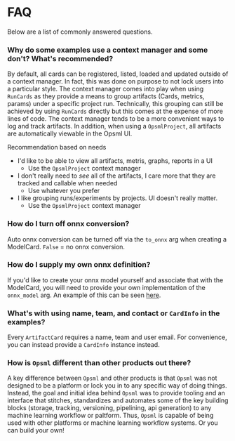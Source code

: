 # FAQ

Below are a list of commonly answered questions.


### Why do some examples use a context manager and some don't? What's recommended?

By default, all cards can be registered, listed, loaded and updated outside of a context manager. In fact, this was done on purpose to not lock users into a particular style. The context manager comes into play when using `RunCards` as they provide a means to group artifacts (Cards, metrics, params) under a specific project run. Technically, this grouping can still be achieved by using `RunCards` directly but this comes at the expense of more lines of code. The context manager tends to be a more convenient ways to log and track artifacts. In addition, when using a `OpsmlProject`, all artifacts are automatically viewable in the Opsml UI.

Recommendation based on needs

- I'd like to be able to view all artifacts, metris, graphs, reports in a UI
    * Use the `OpsmlProject` context manager
- I don't really need to *see* all of the artifacts, I care more that they are tracked and callable when needed
    * Use whatever you prefer
- I like grouping runs/experiments by projects. UI doesn't really matter.
    * Use the `OpsmlProject` context manager

### How do I turn off onnx conversion?

Auto onnx conversion can be turned off via the `to_onnx` arg when creating a ModelCard. `False` = no onnx conversion.

### How do I supply my own onnx definition?

If you'd like to create your onnx model yourself and associate that with the ModelCard, you will need to provide your own implementation of the `onnx_model` arg. An example of this can be seen [here](../cards/onnx.md).

### What's with using name, team, and contact or `CardInfo` in the examples?

Every `ArtifactCard` requires a name, team and user email. For convenience, you can instead provide a `CardInfo` instance instead.

### How is `Opsml` different than other products out there?

A key difference between `Opsml` and other products is that `Opsml` was not designed to be a platform or lock you in to any specific way of doing things. Instead, the goal and initial idea behind `Opsml` was to provide tooling and an interface that stitches, standardizes and automates some of the key building blocks (storage, tracking, versioning, pipelining, api generation) to any machine learning workflow or paltform. Thus, `Opsml` is capable of being used with other platforms or machine learning workflow systems. Or you can build your own!